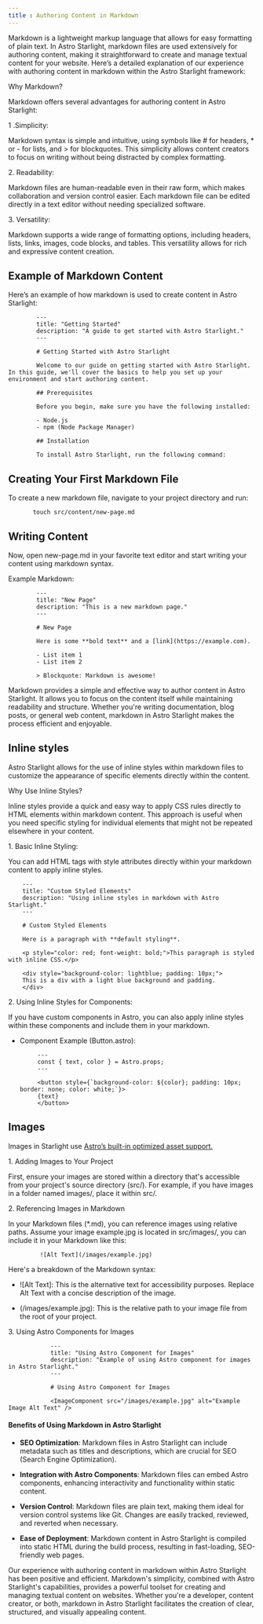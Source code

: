 ```yaml
---
title : Authoring Content in Markdown
---
```


Markdown is a lightweight markup language that allows for easy formatting of plain text. In Astro Starlight, markdown files are used extensively for authoring content, making it straightforward to create and manage textual content for your website. Here’s a detailed explanation of our experience with authoring content in markdown within the Astro Starlight framework:

<p class ="font-bold">Why Markdown?</p>

Markdown offers several advantages for authoring content in Astro Starlight:

<p class ="font-bold">1 .Simplicity:</p> Markdown syntax is simple and intuitive, using symbols like # for headers, * or - for lists, and > for blockquotes. This simplicity allows content creators to focus on writing without being distracted by complex formatting.

<p class ="font-bold">2. Readability:</p> Markdown files are human-readable even in their raw form, which makes collaboration and version control easier. Each markdown file can be edited directly in a text editor without needing specialized software.

<p class ="font-bold">3. Versatility:</p> Markdown supports a wide range of formatting options, including headers, lists, links, images, code blocks, and tables. This versatility allows for rich and expressive content creation.

## Example of Markdown Content

Here’s an example of how markdown is used to create content in Astro Starlight:
         
            ---
            title: "Getting Started"
            description: "A guide to get started with Astro Starlight."
            ---

            # Getting Started with Astro Starlight

            Welcome to our guide on getting started with Astro Starlight. In this guide, we'll cover the basics to help you set up your environment and start authoring content.

            ## Prerequisites

            Before you begin, make sure you have the following installed:

            - Node.js
            - npm (Node Package Manager)

            ## Installation

            To install Astro Starlight, run the following command:

        
## Creating Your First Markdown File
 
To create a new markdown file, navigate to your project directory and run:

           touch src/content/new-page.md

## Writing Content
Now, open new-page.md in your favorite text editor and start writing your content using markdown syntax.

<p class ="font-bold">Example Markdown:</p>
           
            ---
            title: "New Page"
            description: "This is a new markdown page."
            ---

            # New Page

            Here is some **bold text** and a [link](https://example.com).

            - List item 1
            - List item 2

            > Blockquote: Markdown is awesome!

Markdown provides a simple and effective way to author content in Astro Starlight. It allows you to focus on the content itself while maintaining readability and structure. Whether you're writing documentation, blog posts, or general web content, markdown in Astro Starlight makes the process efficient and enjoyable.

## Inline styles

Astro Starlight allows for the use of inline styles within markdown files to customize the appearance of specific elements directly within the content.

<p class="font-bold">Why Use Inline Styles?</p>

Inline styles provide a quick and easy way to apply CSS rules directly to HTML elements within markdown content. This approach is useful when you need specific styling for individual elements that might not be repeated elsewhere in your content.

<p class="font-bold">1. Basic Inline Styling:</p>

You can add HTML tags with style attributes directly within your markdown content to apply inline styles.

        ---
        title: "Custom Styled Elements"
        description: "Using inline styles in markdown with Astro Starlight."
        ---

        # Custom Styled Elements

        Here is a paragraph with **default styling**.

        <p style="color: red; font-weight: bold;">This paragraph is styled with inline CSS.</p>

        <div style="background-color: lightblue; padding: 10px;">
        This is a div with a light blue background and padding.
        </div>

 <p class="font-bold">2. Using Inline Styles for Components:</p>

If you have custom components in Astro, you can also apply inline styles within these components and include them in your markdown.   

 - <p class="font-bold">Component Example (Button.astro):</p>    
           
            --- 
            const { text, color } = Astro.props;
            ---

            <button style={`background-color: ${color}; padding: 10px; border: none; color: white;`}>
            {text}
            </button>

## Images

Images in Starlight use <a class="underline" href="https://docs.astro.build/en/guides/images/">Astro’s built-in optimized asset support.</a>

 <p class="font-bold">1. Adding Images to Your Project</p>

First, ensure your images are stored within a directory that's accessible from your project's source directory (src/). For example, if you have images in a folder named images/, place it within src/.

<p class="font-bold">2. Referencing Images in Markdown</p>

In your Markdown files (*.md), you can reference images using relative paths. Assume your image example.jpg is located in src/images/, you can include it in your Markdown like this:
  
             ![Alt Text](/images/example.jpg)

Here's a breakdown of the Markdown syntax:

- ![Alt Text]: This is the alternative text for accessibility purposes. Replace Alt Text with a concise description of the image.

- (/images/example.jpg): This is the relative path to your image file from the root of your project.

<p class="font-bold">3. Using Astro Components for Images</p>
              
                ---
                title: "Using Astro Component for Images"
                description: "Example of using Astro component for images in Astro Starlight."
                ---

                # Using Astro Component for Images

                <ImageComponent src="/images/example.jpg" alt="Example Image Alt Text" />


#### Benefits of Using Markdown in Astro Starlight

- **SEO Optimization**: Markdown files in Astro Starlight can include metadata such as titles and descriptions, which are crucial for SEO (Search Engine Optimization).

- **Integration with Astro Components**: Markdown files can embed Astro components, enhancing interactivity and functionality within static content.

- **Version Control**: Markdown files are plain text, making them ideal for version control systems like Git. Changes are easily tracked, reviewed, and reverted when necessary.

- **Ease of Deployment**: Markdown content in Astro Starlight is compiled into static HTML during the build process, resulting in fast-loading, SEO-friendly web pages.



Our experience with authoring content in markdown within Astro Starlight has been positive and efficient. Markdown's simplicity, combined with Astro Starlight's capabilities, provides a powerful toolset for creating and managing textual content on websites. Whether you're a developer, content creator, or both, markdown in Astro Starlight facilitates the creation of clear, structured, and visually appealing content.
